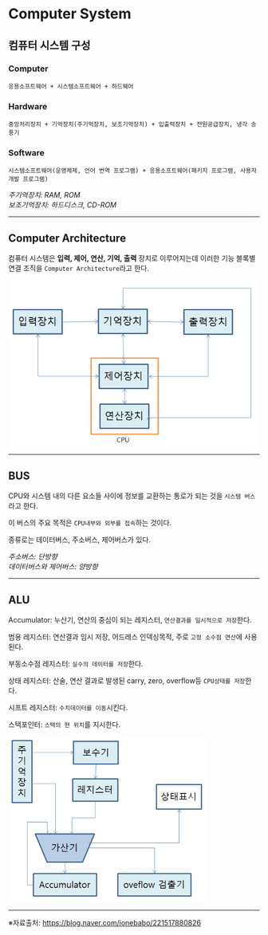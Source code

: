 # Computer System

## 컴퓨터 시스템 구성

### Computer

`응용소프트웨어 + 시스템소프트웨어 + 하드웨어`

### Hardware

`중앙처리장치 + 기억장치(주기억장치, 보조기억장치) + 입출력장치 + 전원공급장치, 냉각 송풍기`

### Software

`시스템소프트웨어(운영체제, 언어 번역 프로그램) + 응용소프트웨어(패키지 프로그램, 사용자 개발 프로그램)`

_주기억장치: RAM, ROM_  
_보조기억장치: 하드디스크, CD-ROM_

---

## Computer Architecture

컴퓨터 시스템은 **입력, 제어, 연산, 기억, 출력** 장치로 이루어지는데 이러한 기능 블록별 연결 조직을 `Computer Architecture`라고 한다.

<img src="./imgs/Computer Architecture.png" width="500px"></img>

---

## BUS

CPU와 시스템 내의 다른 요소들 사이에 정보를 교환하는 통로가 되는 것을 `시스템 버스`라고 한다.

이 버스의 주요 목적은 `CPU내부와 외부를 접속`하는 것이다.

종류로는 데이터버스, 주소버스, 제어버스가 있다.

_주소버스: 단방향_  
_데이터버스와 제어버스: 양방향_

---

## ALU

Accumulator: 누산기, 연산의 중심이 되는 레지스터, `연산결과를 일시적으로 저장`한다.

범용 레지스터: 연산결과 임시 저장, 어드레스 인덱싱목적, 주로 `고정 소수점 연산`에 사용된다.

부동소수점 레지스터: `실수의 데이터를 저장`한다.

상태 레지스터: 산술, 연산 결과로 발생된 carry, zero, overflow등 `CPU상태를 저장`한다.

시프트 레지스터: `수치데이터를 이동`시킨다.

스택포인터: `스택의 현 위치`를 지시한다.

<img src="./imgs/ALU.png" width="400px"></img>

---

※자료출처: https://blog.naver.com/ionebabo/221517880826
